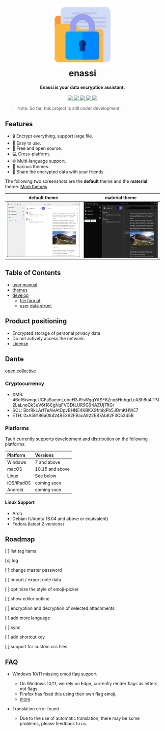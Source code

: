 <h1 align="center">
  <img src="./src-tauri/icons/Square150x150Logo.png" width=200 height=200/><br>
  enassi
</h1>


<h4 align="center">Enassi is your data encryption assistant.</h4>

<div align="center">
  <a href="https://github.com/enassi/enassi" target="_blank">
    <img src="https://img.shields.io/github/stars/enassi?style=social" />
  </a>
  <a href="https://github.com/enassi/enassi" target="_blank">
    <img src="https://img.shields.io/github/followers/enassi?style=social" />
  </a>
  <a href="https://github.com/enassi/enassi" target="_blank">
    <img src="https://img.shields.io/github/watchers/enassi/enassi?style=social" />
  </a>
  <a href="https://discord.gg/2yrMRAnV3M" target="_blank">
      <img src="https://img.shields.io/badge/chat-discord-7289da.svg">
  </a>
   <a href="https://opencollective.com/enassi" target="_blank">
      <img src="https://img.shields.io/badge/sponsor-Open%20Collective-blue.svg">
  </a>
</div>

> Note: So far, this project is still under development.

## Features

- 🔒 Encrypt everything, support large file.
- 🙂 Easy to use.
- 💌 Free and open source.
- 💻 Cross-platform.
- 🌐 Multi-language support.
- 🎨 Various themes.
- 🔗 Share the encrypted data with your friends.

The following two screenshots are the **default** theme and the **material** theme. [More themes](./docs/en/themes.md)

| default theme                               | material theme                                |
| ------------------------------------------- | --------------------------------------------- |
| ![default theme](./docs/images/themes/default.png) | ![material theme](./docs/images/themes/material.png) |

## Table of Contents

- [user manual](./docs/en/user_manual.md)
- [themes](./docs/en/themes.md)
- [develop](./docs/en/develop.md)
  - [file format](./docs/en/file_format.md)
  - [user data struct](./docs/en/user_data_struct.md)

## Product positioning 

- Encrypted storage of personal privacy data.
- Do not actively access the network.
- [License](./LICENSE)

## Dante

[open collective](https://opencollective.com/enassi)

### Cryptocurrency

* XMR: 46df6rwnqcUCFaSummLobcH3J9sWgqYASF8Znq5HnhgrLeASh8u4TPJ2LaLnoQk3uV6t18CgNuFVCDfLUR9G94AZUj1TtGr
* SOL: BbrRkLArfTeAieAtDpvBHNE4KBKX9fmbjPb5JDmKHWE7
* ETH: 0xA59186a08424BE262FBacA922E87Ab82F3C5245B

### Platforms

Tauri currently supports development and distribution on the following platforms:

| Platform   | Versions        |
| :--------- | :-------------- |
| Windows    | 7 and above     |
| macOS      | 10.15 and above |
| Linux      | See below       |
| iOS/iPadOS | coming soon     |
| Android    | coming soon     |

#### Linux Support

- Arch
- Debian (Ubuntu 18.04 and above or equivalent)
- Fedora (latest 2 versions)

## Roadmap

[ ] list tag items

[x] log

[ ] change master password

[ ] import / export note data

[ ] optimize the style of emoji-picker 

[ ] show editor outline

[ ] encryption and decryption of selected attachments

[ ] add more language

[ ] sync

[ ] add shortcut key 

[ ] support for custom css files

## FAQ

- Windows 10/11 missing emoji flag support
  - On Windows 10/11, we rely on Edge, currently render flags as letters, not flags. 
  - Firefox has fixed this using their own flag emoji.
  - [more](https://github.com/nolanlawson/emoji-picker-element/issues/269)

- Translation error found
  - Due to the use of automatic translation, there may be some problems, please feedback to us.